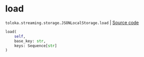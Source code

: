 # load
`toloka.streaming.storage.JSONLocalStorage.load` | [Source code](https://github.com/Toloka/toloka-kit/blob/v1.1.3/src/streaming/storage.py#L114)

```python
load(
    self,
    base_key: str,
    keys: Sequence[str]
)
```

